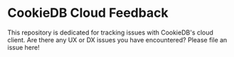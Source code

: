 # CookieDB Cloud Feedback

This repository is dedicated for tracking issues with CookieDB's cloud client. Are there any UX or DX issues you have encountered? Please file an issue here!
